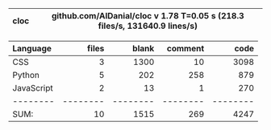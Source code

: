 cloc|github.com/AlDanial/cloc v 1.78  T=0.05 s (218.3 files/s, 131640.9 lines/s)
--- | ---

Language|files|blank|comment|code
:-------|-------:|-------:|-------:|-------:
CSS|3|1300|10|3098
Python|5|202|258|879
JavaScript|2|13|1|270
--------|--------|--------|--------|--------
SUM:|10|1515|269|4247
